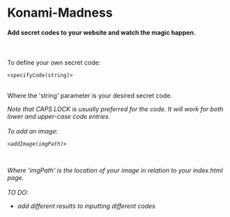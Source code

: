 # Konami-Madness
<h4>Add secret codes to your website and watch the magic happen.</h4>

<br><br>
To define your own secret code: <br>
<pre><code>&lt;specifyCode(string)&gt;
</code></pre> <br> Where the 'string' parameter is your desired secret code. <br>
<i>Note that CAPS LOCK is usually preferred for the code. It will work for both lower and upper-case code entries. 
<br><br>
To add an image: <br>
<pre><code>&lt;addImage(imgPath)&gt;
</code></pre> <br>
Where 'imgPath' is the location of your image in relation to your index.html page. 
<br><br>
TO DO: 
 - add different results to inputting different codes

